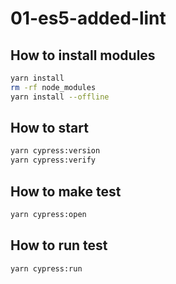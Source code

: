 # 01-es5-added-lint

## How to install modules

```bash
yarn install
rm -rf node_modules
yarn install --offline
```

## How to start

```bash
yarn cypress:version
yarn cypress:verify
```

## How to make test

```bash
yarn cypress:open
```

## How to run test

```bash
yarn cypress:run
```
